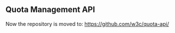 Quota Management API
--------------------

Now the repository is moved to: https://github.com/w3c/quota-api/
